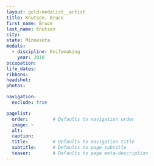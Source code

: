 ```yaml
---
layout: gold-medalist__artist
title: Knutsen, Bruce
first_name: Bruce
last_name: Knutsen
city: 
state: Minnesota
medals: 
  - discipline: Knifemaking
    year: 2010
occupation:
life_dates:
ribbons:
headshot:
photos:

navigation:
  exclude: true

pagelist:
  order:         # Defaults to navigation order  
  image: ~
  alt:
  caption:
  title:         # Defaults to navigation title
  subtitle:      # Defaults to page subtitle
  teaser:        # Defaults to page meta-description  
---
```

